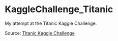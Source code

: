 # KaggleChallenge_Titanic
My attempt at the Titanic Kaggle Challenge. 

Source: [Titanic Kaggle Challenge](https://www.kaggle.com/c/titanic/overview)
